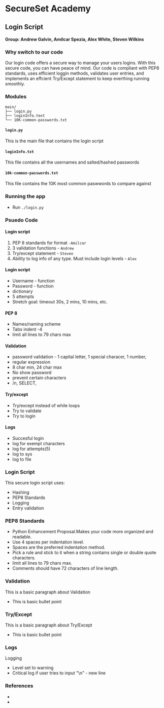 SecureSet Academy
=================================================

## Login Script

#### Group: Andrew Galvin, Amilcar Spezia, Alex White, Steven Wilkins

### Why switch to our code
Our login code offers a secure way to manage your users logins. With this secure code, you can have peace of mind. Our code is compliant with PEP8 standards, uses efficient loggin methods, validates user entries, and implements an effcient Try/Except statement to keep everthing running smoothly.

### Modules
```
main/
├── login.py
├── loginInfo.text
└── 10K-common-passwords.txt
```
#### `login.py`
This is the main file that contains the login script

#### `loginInfo.txt`
This file contains all the usernames and salted/hashed passwords

#### `10k-common-passwords.txt`
This file contains the 10K most common paswwords to compare against

### Running the app

* Run `./login.py`

### Psuedo Code

#### Login script
1. PEP 8 standards for format `-Amilcar`
2. 3 validation functions - `Andrew`
3. Try/except statement - `Steven`
4. Ability to log info of any type. Must include login levels - `Alex`

#### Login script
* Username - function
* Password - function
* dictionary
* 5 attempts
* Stretch goal: timeout 30s, 2 mins, 10 mins, etc.

#### PEP 8
* Names/naming scheme
* Tabs indent -4
* limit all lines to 79 chars max

#### Validation
* password validation - 1 capital letter, 1 special characer, 1 number,
* regular expression
* 8 char min, 24 char max
* No show password
* prevent certain characters
* /n, SELECT,

#### Try/except
* Try/except instead of while loops
* Try to validate
* Try to login

#### Logs
* Succesful login
* log for exempt characters
* log for attempts(5)
* log to sys
* log to file

### Login Script
This secure login script uses:
* Hashing
* PEP8 Standards
* Logging
* Entry validation


### PEP8 Standards
* Python Enhancement Proposal.Makes your code more organized and readable. 
* Use 4 spaces per indentation level.
* Spaces are the preferred indentation method.
* Pick a rule and stick to it when a string contains single or double quote characters.
* limit all lines to 79 chars max.
* Comments should have 72 characters of line length. 

### Validation
This is a basic paragraph about Validation
* This is basic bullet point

### Try/Except
This is a basic paragraph about Try/Except
* This is basic bullet point

### Logs
Logging 
* Level set to warning
* Critical log if user tries to input "\n" - new line

### References
* 
* 
